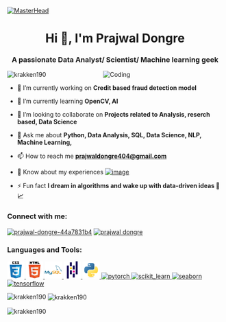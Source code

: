 [![MasterHead](https://media.licdn.com/dms/image/C4D12AQESj72-s5gEKg/article-cover_image-shrink_600_2000/0/1626753867110?e=2147483647&v=beta&t=Kf7YAuwZtyCGYLNch-Mgc5eOC-7h7uL_dnBAIgsAFRQ)](https://prajwal_dongre.io)
<h1 align="center">Hi 👋, I'm Prajwal Dongre</h1>
<h3 align="center">A passionate Data Analyst/ Scientist/ Machine learning geek</h3>
<img align="right" alt="Coding" width="280" src="https://cdn.dribbble.com/users/1162077/screenshots/3848914/programmer.gif">

<p align="left"> <img src="https://komarev.com/ghpvc/?username=krakken190&label=Profile%20views&color=0e75b6&style=flat" alt="krakken190" /> </p>

- 🔭 I’m currently working on **Credit based fraud detection model**

- 🌱 I’m currently learning **OpenCV, AI**

- 👯 I’m looking to collaborate on **Projects related to Analysis, reserch based, Data Science**

- 💬 Ask me about **Python, Data Analysis, SQL, Data Science, NLP, Machine Learning,**

- 📫 How to reach me **prajwaldongre404@gmail.com**

- 📄 Know about my experiences [![image](https://github.com/krakken190/krakken190/assets/72223902/20b7ab79-9d20-4277-9161-b34819659252)
](![image](https://github.com/krakken190/krakken190/assets/72223902/da739aae-31d9-46e9-bd49-4f0a7a281895)
)

- ⚡ Fun fact **I dream in algorithms and wake up with data-driven ideas 💭📈**

<h3 align="left">Connect with me:</h3>
<p align="left">
<a href="https://linkedin.com/in/prajwal-dongre-44a7831b4" target="blank"><img align="center" src="https://raw.githubusercontent.com/rahuldkjain/github-profile-readme-generator/master/src/images/icons/Social/linked-in-alt.svg" alt="prajwal-dongre-44a7831b4" height="30" width="40" /></a>
<a href="https://kaggle.com/prajwaldongre" target="blank"><img align="center" src="https://raw.githubusercontent.com/rahuldkjain/github-profile-readme-generator/master/src/images/icons/Social/kaggle.svg" alt="prajwal dongre" height="30" width="40" /></a>
</p>

<h3 align="left">Languages and Tools:</h3>
<p align="left"> <a href="https://www.w3schools.com/css/" target="_blank" rel="noreferrer"> <img src="https://raw.githubusercontent.com/devicons/devicon/master/icons/css3/css3-original-wordmark.svg" alt="css3" width="40" height="40"/> </a> <a href="https://www.w3.org/html/" target="_blank" rel="noreferrer"> <img src="https://raw.githubusercontent.com/devicons/devicon/master/icons/html5/html5-original-wordmark.svg" alt="html5" width="40" height="40"/> </a> <a href="https://www.mysql.com/" target="_blank" rel="noreferrer"> <img src="https://raw.githubusercontent.com/devicons/devicon/master/icons/mysql/mysql-original-wordmark.svg" alt="mysql" width="40" height="40"/> </a> <a href="https://pandas.pydata.org/" target="_blank" rel="noreferrer"> <img src="https://raw.githubusercontent.com/devicons/devicon/2ae2a900d2f041da66e950e4d48052658d850630/icons/pandas/pandas-original.svg" alt="pandas" width="40" height="40"/> </a> <a href="https://www.python.org" target="_blank" rel="noreferrer"> <img src="https://raw.githubusercontent.com/devicons/devicon/master/icons/python/python-original.svg" alt="python" width="40" height="40"/> </a> <a href="https://pytorch.org/" target="_blank" rel="noreferrer"> <img src="https://www.vectorlogo.zone/logos/pytorch/pytorch-icon.svg" alt="pytorch" width="40" height="40"/> </a> <a href="https://scikit-learn.org/" target="_blank" rel="noreferrer"> <img src="https://upload.wikimedia.org/wikipedia/commons/0/05/Scikit_learn_logo_small.svg" alt="scikit_learn" width="40" height="40"/> </a> <a href="https://seaborn.pydata.org/" target="_blank" rel="noreferrer"> <img src="https://seaborn.pydata.org/_images/logo-mark-lightbg.svg" alt="seaborn" width="40" height="40"/> </a> <a href="https://www.tensorflow.org" target="_blank" rel="noreferrer"> <img src="https://www.vectorlogo.zone/logos/tensorflow/tensorflow-icon.svg" alt="tensorflow" width="40" height="40"/> </a> </p>

<p><img align="left" src="https://github-readme-stats.vercel.app/api/top-langs?username=krakken190&show_icons=true&locale=en&layout=compact" alt="krakken190" /></p>

<p>&nbsp;<img align="center" src="https://github-readme-stats.vercel.app/api?username=krakken190&show_icons=true&locale=en" alt="krakken190" /></p>

<p><img align="center" src="https://github-readme-streak-stats.herokuapp.com/?user=krakken190&" alt="krakken190" /></p>
